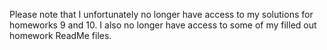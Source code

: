 Please note that I unfortunately no longer have access to my solutions for homeworks 9 and 10. I also no longer have access to some of my filled out homework ReadMe files.
